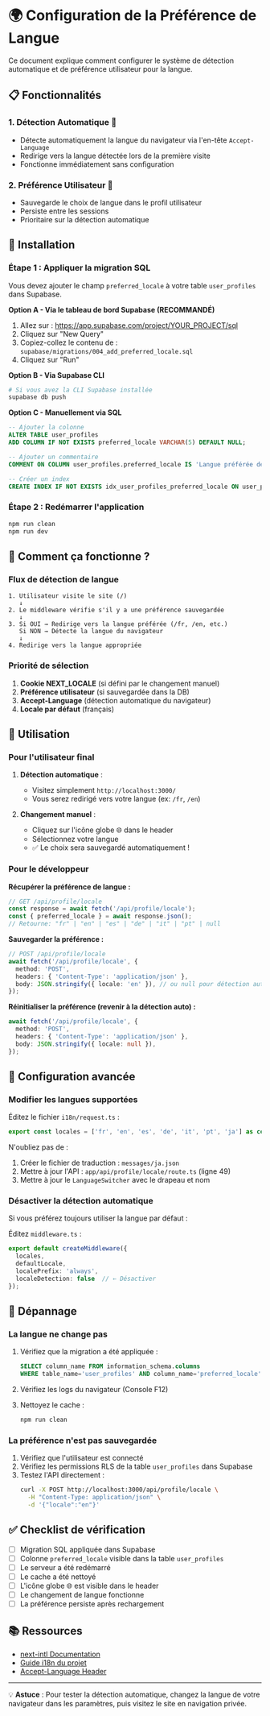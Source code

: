 # 🌍 Configuration de la Préférence de Langue

Ce document explique comment configurer le système de détection automatique et de préférence utilisateur pour la langue.

## 📋 Fonctionnalités

### 1. **Détection Automatique** 🎯
- Détecte automatiquement la langue du navigateur via l'en-tête `Accept-Language`
- Redirige vers la langue détectée lors de la première visite
- Fonctionne immédiatement sans configuration

### 2. **Préférence Utilisateur** 💾
- Sauvegarde le choix de langue dans le profil utilisateur
- Persiste entre les sessions
- Prioritaire sur la détection automatique

## 🚀 Installation

### Étape 1 : Appliquer la migration SQL

Vous devez ajouter le champ `preferred_locale` à votre table `user_profiles` dans Supabase.

**Option A - Via le tableau de bord Supabase (RECOMMANDÉ)**

1. Allez sur : https://app.supabase.com/project/YOUR_PROJECT/sql
2. Cliquez sur "New Query"
3. Copiez-collez le contenu de : `supabase/migrations/004_add_preferred_locale.sql`
4. Cliquez sur "Run"

**Option B - Via Supabase CLI**

```bash
# Si vous avez la CLI Supabase installée
supabase db push
```

**Option C - Manuellement via SQL**

```sql
-- Ajouter la colonne
ALTER TABLE user_profiles
ADD COLUMN IF NOT EXISTS preferred_locale VARCHAR(5) DEFAULT NULL;

-- Ajouter un commentaire
COMMENT ON COLUMN user_profiles.preferred_locale IS 'Langue préférée de l''utilisateur (fr, en, es, de, it, pt). NULL = détection automatique';

-- Créer un index
CREATE INDEX IF NOT EXISTS idx_user_profiles_preferred_locale ON user_profiles(preferred_locale);
```

### Étape 2 : Redémarrer l'application

```bash
npm run clean
npm run dev
```

## 📖 Comment ça fonctionne ?

### Flux de détection de langue

```
1. Utilisateur visite le site (/)
   ↓
2. Le middleware vérifie s'il y a une préférence sauvegardée
   ↓
3. Si OUI → Redirige vers la langue préférée (/fr, /en, etc.)
   Si NON → Détecte la langue du navigateur
   ↓
4. Redirige vers la langue appropriée
```

### Priorité de sélection

1. **Cookie NEXT_LOCALE** (si défini par le changement manuel)
2. **Préférence utilisateur** (si sauvegardée dans la DB)
3. **Accept-Language** (détection automatique du navigateur)
4. **Locale par défaut** (français)

## 🎨 Utilisation

### Pour l'utilisateur final

1. **Détection automatique** :
   - Visitez simplement `http://localhost:3000/`
   - Vous serez redirigé vers votre langue (ex: `/fr`, `/en`)

2. **Changement manuel** :
   - Cliquez sur l'icône globe 🌐 dans le header
   - Sélectionnez votre langue
   - ✅ Le choix sera sauvegardé automatiquement !

### Pour le développeur

**Récupérer la préférence de langue :**

```typescript
// GET /api/profile/locale
const response = await fetch('/api/profile/locale');
const { preferred_locale } = await response.json();
// Retourne: "fr" | "en" | "es" | "de" | "it" | "pt" | null
```

**Sauvegarder la préférence :**

```typescript
// POST /api/profile/locale
await fetch('/api/profile/locale', {
  method: 'POST',
  headers: { 'Content-Type': 'application/json' },
  body: JSON.stringify({ locale: 'en' }), // ou null pour détection auto
});
```

**Réinitialiser la préférence (revenir à la détection auto) :**

```typescript
await fetch('/api/profile/locale', {
  method: 'POST',
  headers: { 'Content-Type': 'application/json' },
  body: JSON.stringify({ locale: null }),
});
```

## 🔧 Configuration avancée

### Modifier les langues supportées

Éditez le fichier `i18n/request.ts` :

```typescript
export const locales = ['fr', 'en', 'es', 'de', 'it', 'pt', 'ja'] as const; // Ajouter 'ja' pour japonais
```

N'oubliez pas de :
1. Créer le fichier de traduction : `messages/ja.json`
2. Mettre à jour l'API : `app/api/profile/locale/route.ts` (ligne 49)
3. Mettre à jour le `LanguageSwitcher` avec le drapeau et nom

### Désactiver la détection automatique

Si vous préférez toujours utiliser la langue par défaut :

Éditez `middleware.ts` :

```typescript
export default createMiddleware({
  locales,
  defaultLocale,
  localePrefix: 'always',
  localeDetection: false  // ← Désactiver
});
```

## 🐛 Dépannage

### La langue ne change pas

1. Vérifiez que la migration a été appliquée :
   ```sql
   SELECT column_name FROM information_schema.columns
   WHERE table_name='user_profiles' AND column_name='preferred_locale';
   ```

2. Vérifiez les logs du navigateur (Console F12)

3. Nettoyez le cache :
   ```bash
   npm run clean
   ```

### La préférence n'est pas sauvegardée

1. Vérifiez que l'utilisateur est connecté
2. Vérifiez les permissions RLS de la table `user_profiles` dans Supabase
3. Testez l'API directement :
   ```bash
   curl -X POST http://localhost:3000/api/profile/locale \
     -H "Content-Type: application/json" \
     -d '{"locale":"en"}'
   ```

## ✅ Checklist de vérification

- [ ] Migration SQL appliquée dans Supabase
- [ ] Colonne `preferred_locale` visible dans la table `user_profiles`
- [ ] Le serveur a été redémarré
- [ ] Le cache a été nettoyé
- [ ] L'icône globe 🌐 est visible dans le header
- [ ] Le changement de langue fonctionne
- [ ] La préférence persiste après rechargement

## 📚 Ressources

- [next-intl Documentation](https://next-intl-docs.vercel.app/)
- [Guide i18n du projet](./I18N_GUIDE.md)
- [Accept-Language Header](https://developer.mozilla.org/en-US/docs/Web/HTTP/Headers/Accept-Language)

---

💡 **Astuce** : Pour tester la détection automatique, changez la langue de votre navigateur dans les paramètres, puis visitez le site en navigation privée.
